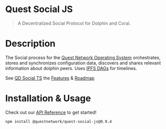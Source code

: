 # Quest Social JS
> A Decentralized Social Protocol for Dolphin and Coral.

# Description

The Social process for the [Quest Network Operating System](quest-os-js) orchestrates, stores and synchronizes configuration data, discovers and shares relevant information about dolphin peers. Uses [IPFS DAGs](https://docs.ipfs.io/concepts/merkle-dag/) for timelines.

See [QD Social TS](qd-social-ts) the [Features](qd-social-ts#Features) & [Roadmap](qd-social-ts#Roadmap)

# Installation & Usage
Check out our [API Reference](api.md) to get started!

```
npm install @questnetwork/quest-social-js@0.9.4
```
